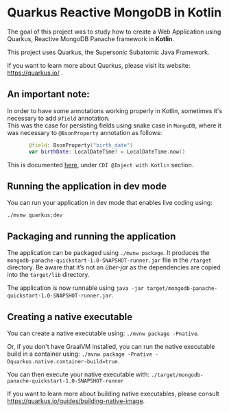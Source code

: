 # Quarkus Reactive MongoDB in Kotlin

The goal of this project was to study how to create a Web Application using Quarkus, Reactive MongoDB Panache framework in **Kotlin**.

This project uses Quarkus, the Supersonic Subatomic Java Framework.

If you want to learn more about Quarkus, please visit its website: https://quarkus.io/ .

## An important note:
In order to have some annotations working properly in Kotlin, sometimes it's necessary to add `@field` annotation.  
This was the case for persisting fields using snake case in `MongoDB`, where it was necessary to `@BsonProperty` annotation as follows:
```kotlin 
       @field: BsonProperty("birth_date")
       var birthDate: LocalDateTime? = LocalDateTime.now()
``` 

This is documented [here](https://quarkus.io/guides/kotlin), under `CDI @Inject with Kotlin` section.

## Running the application in dev mode

You can run your application in dev mode that enables live coding using:
```
./mvnw quarkus:dev
```

## Packaging and running the application

The application can be packaged using `./mvnw package`.
It produces the `mongodb-panache-quickstart-1.0-SNAPSHOT-runner.jar` file in the `/target` directory.
Be aware that it’s not an _über-jar_ as the dependencies are copied into the `target/lib` directory.

The application is now runnable using `java -jar target/mongodb-panache-quickstart-1.0-SNAPSHOT-runner.jar`.

## Creating a native executable

You can create a native executable using: `./mvnw package -Pnative`.

Or, if you don't have GraalVM installed, you can run the native executable build in a container using: `./mvnw package -Pnative -Dquarkus.native.container-build=true`.

You can then execute your native executable with: `./target/mongodb-panache-quickstart-1.0-SNAPSHOT-runner`

If you want to learn more about building native executables, please consult https://quarkus.io/guides/building-native-image.
